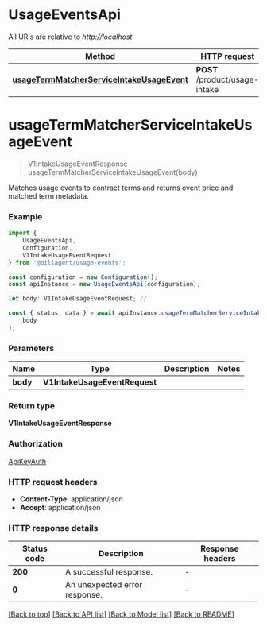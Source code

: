 # UsageEventsApi

All URIs are relative to *http://localhost*

|Method | HTTP request | Description|
|------------- | ------------- | -------------|
|[**usageTermMatcherServiceIntakeUsageEvent**](#usagetermmatcherserviceintakeusageevent) | **POST** /product/usage-intake | Process a usage event|

# **usageTermMatcherServiceIntakeUsageEvent**
> V1IntakeUsageEventResponse usageTermMatcherServiceIntakeUsageEvent(body)

Matches usage events to contract terms and returns event price and matched term metadata.

### Example

```typescript
import {
    UsageEventsApi,
    Configuration,
    V1IntakeUsageEventRequest
} from '@billagent/usage-events';

const configuration = new Configuration();
const apiInstance = new UsageEventsApi(configuration);

let body: V1IntakeUsageEventRequest; //

const { status, data } = await apiInstance.usageTermMatcherServiceIntakeUsageEvent(
    body
);
```

### Parameters

|Name | Type | Description  | Notes|
|------------- | ------------- | ------------- | -------------|
| **body** | **V1IntakeUsageEventRequest**|  | |


### Return type

**V1IntakeUsageEventResponse**

### Authorization

[ApiKeyAuth](../README.md#ApiKeyAuth)

### HTTP request headers

 - **Content-Type**: application/json
 - **Accept**: application/json


### HTTP response details
| Status code | Description | Response headers |
|-------------|-------------|------------------|
|**200** | A successful response. |  -  |
|**0** | An unexpected error response. |  -  |

[[Back to top]](#) [[Back to API list]](../README.md#documentation-for-api-endpoints) [[Back to Model list]](../README.md#documentation-for-models) [[Back to README]](../README.md)

